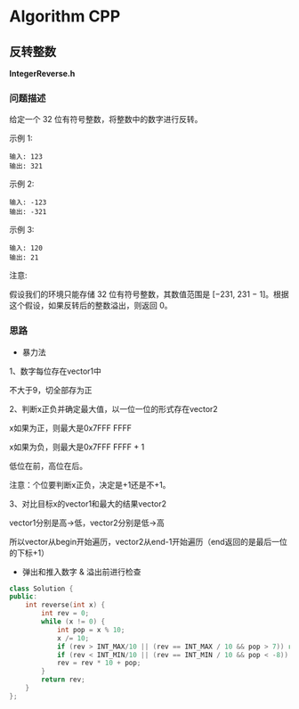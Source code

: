 # Algorithm CPP
## 反转整数
**IntegerReverse.h**

### 问题描述
给定一个 32 位有符号整数，将整数中的数字进行反转。

示例 1:

```
输入: 123
输出: 321
```

 示例 2:

```
输入: -123
输出: -321
```

示例 3:

```
输入: 120
输出: 21
```

注意:

假设我们的环境只能存储 32 位有符号整数，其数值范围是 [−231,  231 − 1]。根据这个假设，如果反转后的整数溢出，则返回 0。

### 思路
* 暴力法

1、数字每位存在vector1中

不大于9，切全部存为正

2、判断x正负并确定最大值，以一位一位的形式存在vector2

x如果为正，则最大是0x7FFF FFFF

x如果为负，则最大是0x7FFF FFFF + 1

低位在前，高位在后。

注意：个位要判断x正负，决定是+1还是不+1。

3、对比目标x的vector1和最大的结果vector2

vector1分别是高->低，vector2分别是低->高

所以vector从begin开始遍历，vector2从end-1开始遍历（end返回的是最后一位的下标+1）

* 弹出和推入数字 & 溢出前进行检查

```cpp
class Solution {
public:
    int reverse(int x) {
        int rev = 0;
        while (x != 0) {
            int pop = x % 10;
            x /= 10;
            if (rev > INT_MAX/10 || (rev == INT_MAX / 10 && pop > 7)) return 0;
            if (rev < INT_MIN/10 || (rev == INT_MIN / 10 && pop < -8)) return 0;
            rev = rev * 10 + pop;
        }
        return rev;
    }
};
```
